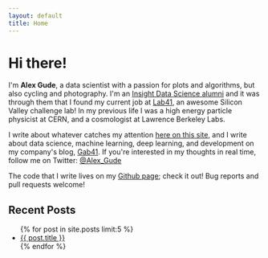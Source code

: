 ```yaml
---
layout: default
title: Home
---
```


# Hi there!

I'm **Alex Gude**, a data scientist with a passion for plots and algorithms,
but also cycling and photography. I'm an [Insight Data Science
alumni](http://insightdatascience.com) and it was through them that I found my
current job at [Lab41](https://lab41.org), an awesome Silicon Valley challenge
lab! In my previous life I was a high energy particle physicist at CERN, and a
cosmologist at Lawrence Berkeley Labs.

I write about whatever catches my attention [here on this site](/blog), and I
write about data science, machine learning, deep learning, and development on
my company's blog, [Gab41](https://gab41.lab41.org/). If you're interested in
my thoughts in real time, follow me on Twitter:
[@Alex_Gude](https://twitter.com/alex_gude)

The code that I write lives on my [Github page](https://github.com/agude);
check it out! Bug reports and pull requests welcome!

## Recent Posts

<ul>
{% for post in site.posts limit:5 %}
    <li><a href="{{ post.url }}">{{ post.title }}</a></li>
{% endfor %}
</ul>
